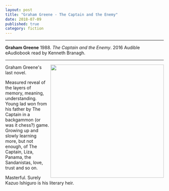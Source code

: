 ```yaml
---
layout: post
title: "Graham Greene - The Captain and the Enemy"
date: 2018-07-09
published: true
category: fiction
---
```



***
<b>Graham Greene</b> 1988. _The Captain and the Enemy_. 2016 Audible eAudiobook read by Kenneth Branagh.

***

<img align="right" width="360" src="https://upload.wikimedia.org/wikipedia/commons/thumb/7/7c/Graham_Greene%2C_Bassano.jpg/225px-Graham_Greene%2C_Bassano.jpg" alt="">  

Graham Greene's last novel.   

Measured reveal of the layers of memory, meaning, understanding.  Young lad won from his father by The Captain in a backgammon (or was it chess?) game. Growing up and slowly learning more, but not enough, of The Captain, Liza, Panama, the Sandanistas, love, trust and so on.   

Masterful. Surely Kazuo Ishiguro is his literary heir.
